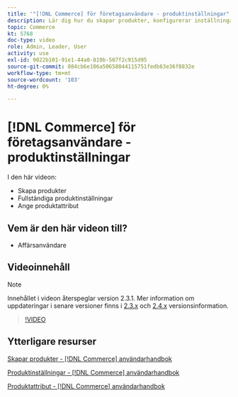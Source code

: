 ```yaml
---
title: '"[!DNL Commerce] för företagsanvändare - produktinställningar"'
description: Lär dig hur du skapar produkter, konfigurerar inställningar och använder attribut.
topic: Commerce
kt: 5768
doc-type: video
role: Admin, Leader, User
activity: use
exl-id: 9022b101-91e1-44a0-819b-507f2c915d95
source-git-commit: 084cb6e106a50658044115751fedb63e36f8832e
workflow-type: tm+mt
source-wordcount: '103'
ht-degree: 0%

---
```


# [!DNL Commerce] för företagsanvändare - produktinställningar

I den här videon:

- Skapa produkter
- Fullständiga produktinställningar
- Ange produktattribut

## Vem är den här videon till?

- Affärsanvändare

## Videoinnehåll

>[!NOTE]
>
>Innehållet i videon återspeglar version 2.3.1. Mer information om uppdateringar i senare versioner finns i [ 2.3.x](https://devdocs.magento.com/guides/v2.3/release-notes/bk-release-notes.html) och [2.4.x](https://devdocs.magento.com/guides/v2.4/release-notes/bk-release-notes.html) versionsinformation.

>[!VIDEO](https://video.tv.adobe.com/v/35953?quality=12&learn=on)

## Ytterligare resurser

[Skapar produkter - [!DNL Commerce] användarhandbok](https://docs.magento.com/user-guide/catalog/product-create.html)

[Produktinställningar - [!DNL Commerce] användarhandbok](https://docs.magento.com/user-guide/catalog/settings.html)

[Produktattribut - [!DNL Commerce] användarhandbok](https://docs.magento.com/user-guide/catalog/product-attributes.html)
